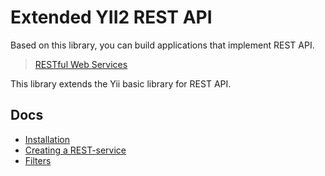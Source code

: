 # Extended YII2 REST API
Based on this library, you can build applications that implement REST API.

> [RESTful Web Services](http://www.yiiframework.com/doc-2.0/guide-rest-quick-start.html)

This library extends the Yii basic library for REST API.

## Docs
* [Installation](docs/en/01-installation.md)
* [Creating a REST-service](docs/en/02-restful.md)
* [Filters](docs/en/03-filters.md)
